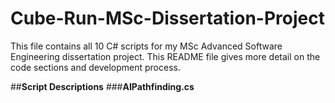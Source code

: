 # Cube-Run-MSc-Dissertation-Project
This file contains all 10 C# scripts for my MSc Advanced Software Engineering dissertation project. This README file gives more detail on the code sections and development process.

##**Script Descriptions**
###**AIPathfinding.cs**

